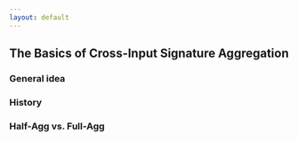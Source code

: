 ```yaml
---
layout: default
---
```


## The Basics of Cross-Input Signature Aggregation

### General idea

### History

### Half-Agg vs. Full-Agg
